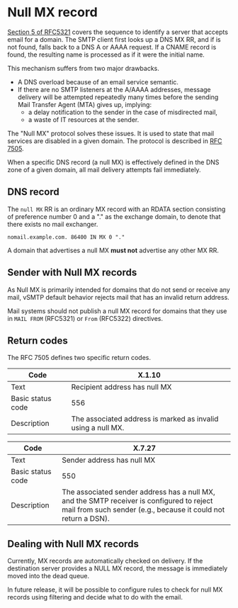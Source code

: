 # Null MX record

[Section 5 of RFC5321] covers the sequence to identify a server that accepts email for a domain. The SMTP client first looks up a DNS MX RR, and if is not found, falls back to a DNS A or AAAA request. If a CNAME record is found, the resulting name is processed as if it were the initial name.

This mechanism suffers from two major drawbacks.

- A DNS overload because of an email service semantic.
- If there are no SMTP listeners at the A/AAAA addresses, message delivery will be attempted repeatedly many times before the sending Mail Transfer Agent (MTA) gives up, implying:
  - a delay notification to the sender in the case of misdirected mail,
  - a waste of IT resources at the sender.

The "Null MX" protocol solves these issues. It is used to state that mail services are disabled in a given domain. The protocol is described in [RFC 7505].

[RFC 7505]: https://www.rfc-editor.org/rfc/rfc7505.html
[Section 5 of RFC5321]: https://www.rfc-editor.org/rfc/rfc5321#section-5

When a specific DNS record (a null MX) is effectively defined in the DNS zone of a given domain, all mail delivery attempts fail immediately.

## DNS record

The `null MX` RR is an ordinary MX record with an RDATA section consisting of preference number 0 and a "." as the exchange domain, to denote that there exists no mail exchanger.  

```dns
nomail.example.com. 86400 IN MX 0 "."
```

A domain that advertises a null MX __must not__ advertise any other MX RR.

## Sender with Null MX records

As Null MX is primarily intended for domains that do not send or receive any mail, vSMTP default behavior rejects mail that has an invalid return address.

Mail systems should not publish a null MX record for domains that they use in `MAIL FROM` (RFC5321) or `From` (RFC5322) directives.

## Return codes

The RFC 7505 defines two specific return codes.

[Null MX]: https://www.rfc-editor.org/rfc/rfc7505.html

| Code | X.1.10 |
| - | - |
| Text | Recipient address has null MX |
| Basic status code | 556 |
| Description | The associated address is marked as invalid using a null MX. |


| Code | X.7.27 |
| - | - |
| Text | Sender address has null MX |
| Basic status code | 550 |
| Description | The associated sender address has a null MX, and the SMTP receiver is configured to reject mail from such sender (e.g., because it could not return a DSN). |

## Dealing with Null MX records

Currently, MX records are automatically checked on delivery. If the destination server provides a NULL MX record, the message is immediately moved into the dead queue.

In future release, it will be possible to configure rules to check for null MX records using filtering and decide what to do with the email.